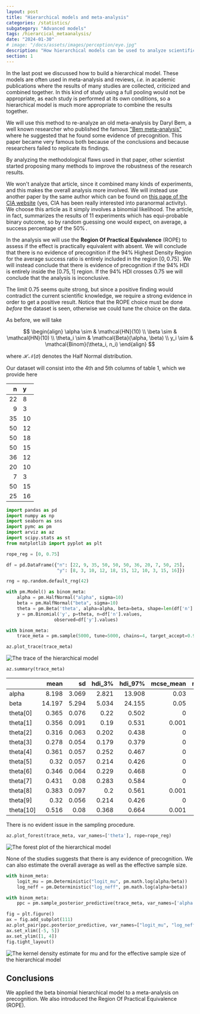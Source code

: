 ```yaml
---
layout: post
title: "Hierarchical models and meta-analysis"
categories: /statistics/
subgategory: "Advanced models"
tags: /hierarcical_metaanalysis/
date: "2024-01-30"
# image: "/docs/assets/images/perception/eye.jpg"
description: "How hierarchical models can be used to analyze scientific literature"
section: 1
---
```


In the last post we discussed how to build a hierarchical model.
These models are often used in meta-analysis and reviews,
*i.e.* in academic publications where the results of many studies are collected,
criticized and combined together.
In this kind of study using a full pooling would not be appropriate,
as each study is performed at its own conditions,
so a hierarchical model is much more appropriate to combine the results together.

We will use this method to re-analyze an old meta-analysis by Daryl Bem,
a well known researcher who published the famous 
["Bem meta-analysis"](https://www.ncbi.nlm.nih.gov/pmc/articles/PMC4706048/)
where he suggested that he found some evidence of precognition.
This paper became very famous both because of the conclusions
and because researchers failed to replicate its findings.

By analyzing the methodological flaws used in that paper,
other scientist started proposing many methods to improve
the robustness of the research results.

We won't analyze that article, since it combined many kinds of experiments,
and this makes the overall analysis more involved. We will instead use
another paper by the same author which can be found
on [this page of the CIA website](https://www.cia.gov/readingroom/docs/CIA-RDP96-00789R003200110001-4.pdf) (yes, CIA has been really interested into paranormal
activity).
We choose this article as it simply involves a binomial likelihood.
The article, in fact, summarizes the results of 11 experiments
which has equi-probable binary outcome, so by random guessing one
would expect, on average, a success percentage of the $50\%\,.$

In the analysis we will use the **Region Of Practical Equivalence** (ROPE)
to assess if the effect is practically equivalent with absent.
We will conclude that there is no evidence of precognition if the
$94\%$ Highest Density Region for the average success ratio
is entirely included in the region $[0, 0.75]\,.$
We will instead conclude that there is evidence of precognition
if the $94\%$ HDI is entirely inside the $[0.75, 1]$ region.
If the $94\%$ HDI crosses 0.75 we will conclude that the analysis is inconclusive.

The limit 0.75 seems quite strong, but since a positive finding
would contradict the current scientific knowledge, we require a strong evidence
in order to get a positive result.
Notice that the ROPE choice must be done *before* the dataset is seen,
otherwise we could tune the choice on the data.


As before, we will take

$$
\begin{align}
\alpha \sim & \mathcal{HN}(10)
\\
\beta \sim & \mathcal{HN}(10)
\\
\theta_i \sim & \mathcal{Beta}(\alpha, \beta)
\\
y_i \sim & \mathcal{Binom}(\theta_i, n_i)
\end{align}
$$

where $\mathcal{HN}(\sigma)$ denotes the Half Normal distribution.

Our dataset will consist into the 4th and 5th columns of table 1, which we provide
here

|   n |   y |
|----:|:----|
|  22 |   8 |
|   9 |   3 |
|  35 |  10 |
|  50 |  12 |
|  50 |  18 |
|  50 |  15 |
|  36 |  12 |
|  20 |  10 |
|   7 |   3 |
|  50 |  15 |
|  25 |  16 |

```python
import pandas as pd
import numpy as np
import seaborn as sns
import pymc as pm
import arviz as az
import scipy.stats as st
from matplotlib import pyplot as plt

rope_reg = [0, 0.75]

df = pd.DataFrame({"n": [22, 9, 35, 50, 50, 50, 36, 20, 7, 50, 25], 
                   "y": [8, 3, 10, 12, 18, 15, 12, 10, 3, 15, 16]})

rng = np.random.default_rng(42)

with pm.Model() as binom_meta:
    alpha = pm.HalfNormal("alpha", sigma=10)
    beta = pm.HalfNormal("beta", sigma=10)
    theta = pm.Beta('theta', alpha=alpha, beta=beta, shape=len(df['n'].values))
    y = pm.Binomial('y', p=theta, n=df['n'].values,
                  observed=df['y'].values)

with binom_meta:
    trace_meta = pm.sample(5000, tune=5000, chains=4, target_accept=0.98, random_seed=rng)

az.plot_trace(trace_meta)
```

![The trace of the hierarchical model](/docs/assets/images/statistics/hierarchical_meta/trace.webp)

```python
az.summary(trace_meta)
```

|           |   mean |    sd |   hdi_3% |   hdi_97% |   mcse_mean |   mcse_sd |   ess_bulk |   ess_tail |   r_hat |
|:----------|-------:|------:|---------:|----------:|------------:|----------:|-----------:|-----------:|--------:|
| alpha     |  8.198 | 3.069 |    2.821 |    13.908 |       0.03  |     0.021 |      10166 |      11478 |       1 |
| beta      | 14.197 | 5.294 |    5.034 |    24.155 |       0.05  |     0.035 |      10506 |      11784 |       1 |
| theta[0]  |  0.365 | 0.076 |    0.22  |     0.502 |       0     |     0     |      28685 |      14641 |       1 |
| theta[1]  |  0.356 | 0.091 |    0.19  |     0.531 |       0.001 |     0     |      26656 |      13005 |       1 |
| theta[2]  |  0.316 | 0.063 |    0.202 |     0.438 |       0     |     0     |      30418 |      13072 |       1 |
| theta[3]  |  0.278 | 0.054 |    0.179 |     0.379 |       0     |     0     |      27290 |      15091 |       1 |
| theta[4]  |  0.361 | 0.057 |    0.252 |     0.467 |       0     |     0     |      32101 |      14623 |       1 |
| theta[5]  |  0.32  | 0.057 |    0.214 |     0.426 |       0     |     0     |      29704 |      14628 |       1 |
| theta[6]  |  0.346 | 0.064 |    0.229 |     0.468 |       0     |     0     |      28892 |      14533 |       1 |
| theta[7]  |  0.431 | 0.08  |    0.283 |     0.584 |       0     |     0     |      29458 |      14330 |       1 |
| theta[8]  |  0.383 | 0.097 |    0.2   |     0.561 |       0.001 |     0     |      30103 |      13251 |       1 |
| theta[9]  |  0.32  | 0.056 |    0.214 |     0.426 |       0     |     0     |      32310 |      13805 |       1 |
| theta[10] |  0.516 | 0.08  |    0.368 |     0.664 |       0.001 |     0     |      19487 |      13738 |       1 |

There is no evident issue in the sampling procedure.

```python
az.plot_forest(trace_meta, var_names=['theta'], rope=rope_reg)
```

![The forest plot of the hierarchical model](/docs/assets/images/statistics/hierarchical_meta/forest.webp)


None of the studies suggests that there is any evidence of precognition.
We can also estimate the overall average as well as the effective sample
size.

```python
with binom_meta:
    logit_mu = pm.Deterministic("logit_mu", pm.math.log(alpha/beta))
    log_neff = pm.Deterministic("log_neff", pm.math.log(alpha+beta))

with binom_meta:
    ppc = pm.sample_posterior_predictive(trace_meta, var_names=['alpha', 'beta', 'logit_mu', 'log_neff'])

fig = plt.figure()
ax = fig.add_subplot(111)
az.plot_pair(ppc.posterior_predictive, var_names=["logit_mu", "log_neff"], kind="kde", ax=ax)
ax.set_xlim([-5, 5])
ax.set_ylim([1, 4])
fig.tight_layout()
```

![The kernel density estimate for mu and for the effective sample size of the hierarchical model](/docs/assets/images/statistics/hierarchical_meta/kde.webp)

## Conclusions

We applied the beta binomial hierarchical model to a meta-analysis on
precognition. We also introduced the Region Of Practical Equivalence (ROPE).
